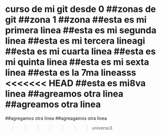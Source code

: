 curso de mi git desde 0
##zonas de git
##zona 1
##zona 
##esta es mi primera linea
##esta es mi segunda linea
##esta es mi tercera lineagi
##esta es mi cuarta linea
##esta es mi quinta linea
##esta es mi sexta linea
##esta es la 7ma lineasss
<<<<<<< HEAD
##esta es mi8va linea
##agreamos otra linea
##agreamos otra linea
=======
##agregamos otra linea
##agreagamos otra linea
>>>>>>> universo3
